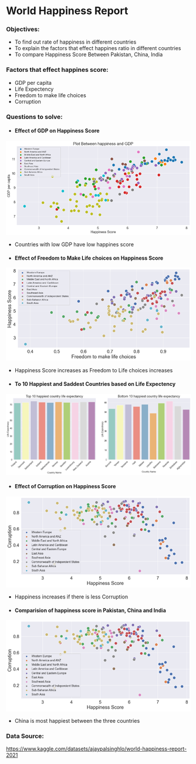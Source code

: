 
# World Happiness Report 

### Objectives:
- To find out rate of happiness in different countries
- To explain the factors that effect happines ratio in different countries
- To compare Happiness Score Between Pakistan, China, India

### Factors that effect happines score:
- GDP per capita
- Life Expectency
- Freedom to make life choices
- Corruption

### Questions to solve:
- #### Effect of GDP on Happiness Score

![GDP](https://github.com/InshalFaheem/EDA-of-World-Happiness-Report/blob/main/images/GDP%20vs%20happiness.png?raw=true)
- Countries with low GDP have low happines score

- #### Effect of Freedom to Make Life choices on Happiness Score

![LifeChocices](https://github.com/InshalFaheem/EDA-of-World-Happiness-Report/blob/main/images/free%20to%20make%20life%20choices.png?raw=true())
- Happiness Score increases as Freedom to Life choices increases


- #### To 10 Happiest and Saddest Countries based on Life Expectency
![Top](https://github.com/InshalFaheem/EDA-of-World-Happiness-Report/blob/main/images/top10%20nadm%20bottom%2010.png?raw=true)


- #### Effect of Corruption on Happiness Score
![Cor](https://github.com/InshalFaheem/EDA-of-World-Happiness-Report/blob/main/images/corruption%20vs%20happiness.png?raw=true)
- Happiness increases if there is less Corruption

- #### Comparision of happiness score in Pakistan, China and India
![Cor](https://github.com/InshalFaheem/EDA-of-World-Happiness-Report/blob/main/images/corruption%20vs%20happiness.png?raw=true)
- China is most happiest between the three countries

### Data Source:
https://www.kaggle.com/datasets/ajaypalsinghlo/world-happiness-report-2021


